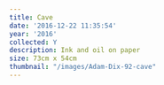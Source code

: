 ```yaml
---
title: Cave
date: '2016-12-22 11:35:54'
year: '2016'
collected: Y
description: Ink and oil on paper
size: 73cm x 54cm
thumbnail: "/images/Adam-Dix-92-cave"
---
```

